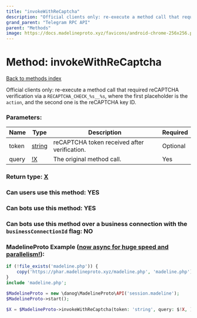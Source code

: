```yaml
---
title: "invokeWithReCaptcha"
description: "Official clients only: re-execute a method call that required reCAPTCHA verification via a `RECAPTCHA_CHECK_%s__%s`, where the first placeholder is the `action`, and the second one is the reCAPTCHA key ID."
grand_parent: "Telegram RPC API"
parent: "Methods"
image: https://docs.madelineproto.xyz/favicons/android-chrome-256x256.png
---
```

# Method: invokeWithReCaptcha
[Back to methods index](index.html)



Official clients only: re-execute a method call that required reCAPTCHA verification via a `RECAPTCHA_CHECK_%s__%s`, where the first placeholder is the `action`, and the second one is the reCAPTCHA key ID.

### Parameters:

| Name     |    Type       | Description | Required |
|----------|---------------|-------------|----------|
|token|[string](/API_docs/types/string.html) | reCAPTCHA token received after verification. | Optional|
|query|[!X](/API_docs/types/!X.html) | The original method call. | Yes|


### Return type: [X](/API_docs/types/X.html)

### Can users use this method: **YES**


### Can bots use this method: **YES**


### Can bots use this method over a business connection with the `businessConnectionId` flag: **NO**


### MadelineProto Example ([now async for huge speed and parallelism!](https://docs.madelineproto.xyz/docs/ASYNC.html)):


```php
if (!file_exists('madeline.php')) {
    copy('https://phar.madelineproto.xyz/madeline.php', 'madeline.php');
}
include 'madeline.php';

$MadelineProto = new \danog\MadelineProto\API('session.madeline');
$MadelineProto->start();

$X = $MadelineProto->invokeWithReCaptcha(token: 'string', query: $!X, );
```

